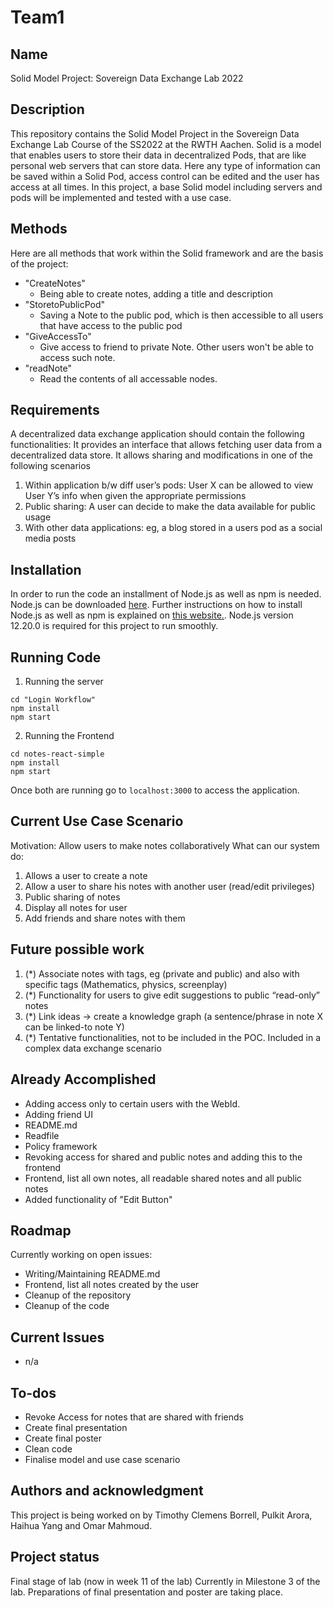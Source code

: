 # Team1

## Name
Solid Model Project: Sovereign Data Exchange Lab 2022 

## Description
This repository contains the Solid Model Project in the Sovereign Data Exchange Lab Course of the SS2022 at the RWTH Aachen. 
Solid is a model that enables users to store their data in decentralized Pods, that are like personal web servers that can store data. Here any type of information can be saved within a Solid Pod, access control can be edited and the user has access at all times. 
In this project, a base Solid model including servers and pods will be implemented and tested with a use case.

## Methods
Here are all methods that work within the Solid framework and are the basis of the project: 
- "CreateNotes"
    - Being able to create notes, adding a title and description
- "StoretoPublicPod"
    - Saving a Note to the public pod, which is then accessible to all users that have access to the public pod
- "GiveAccessTo"
    - Give access to friend to private Note. Other users won't be able to access such note.
- "readNote"
    - Read the contents of all accessable nodes.



## Requirements
A decentralized data exchange application should contain the following functionalities:
It provides an interface that allows fetching user data from a decentralized data store. It allows sharing and modifications in one of the following scenarios
1. Within application b/w diff user’s pods: User X can be allowed to view User Y’s info when given the appropriate permissions
2. Public sharing: A user can decide to make the data available for public usage
3. With other data applications: eg, a blog stored in a users pod as a social media posts
             

## Installation
In order to run the code an installment of Node.js as well as npm is needed. Node.js can be downloaded [here](https://nodejs.org/en/download/). Further instructions on how to install Node.js as well as npm is explained on [this website.](https://docs.npmjs.com/downloading-and-installing-node-js-and-npm). Node.js version 12.20.0 is required for this project to run smoothly.

## Running Code
1. Running the server
```
cd "Login Workflow"
npm install
npm start
```

2. Running the Frontend
```
cd notes-react-simple
npm install
npm start
```

Once both are running go to `localhost:3000` to access the application.

## Current Use Case Scenario
Motivation: Allow users to make notes collaboratively
What can our system do:
1. Allows a user to create a note
2. Allow a user to share his notes with another user (read/edit privileges)
3. Public sharing of notes
4. Display all notes for user
5. Add friends and share notes with them

## Future possible work
1. (*) Associate notes with tags, eg (private and public) and also with specific tags (Mathematics, physics, screenplay) 
2. (*) Functionality for users to give edit suggestions to public “read-only” notes
3. (*) Link ideas -> create a knowledge graph (a sentence/phrase in note X can be linked-to note Y) 
4. (*) Tentative functionalities, not to be included in the POC. Included in a complex data exchange scenario


## Already Accomplished
- Adding access only to certain users with the WebId. 
- Adding friend UI
- README.md
- Readfile
- Policy framework
- Revoking access for shared and public notes and adding this to the frontend
- Frontend, list all own notes, all readable shared notes and all public notes
- Added functionality of "Edit Button" 


## Roadmap
Currently working on open issues: 
- Writing/Maintaining README.md
- Frontend, list all notes created by the user
- Cleanup of the repository
- Cleanup of the code


## Current Issues
- n/a

## To-dos
- Revoke Access for notes that are shared with friends 
- Create final presentation
- Create final poster
- Clean code
- Finalise model and use case scenario


## Authors and acknowledgment
This project is being worked on by Timothy Clemens Borrell, Pulkit Arora, Haihua Yang and Omar Mahmoud.


## Project status
Final stage of lab (now in week 11 of the lab)
Currently in Milestone 3 of the lab. Preparations of final presentation and poster are taking place.


